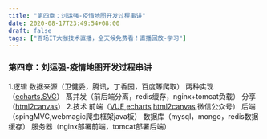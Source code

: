 ```yaml
---
title: "第四章：刘运强-疫情地图开发过程串讲"
date: 2020-08-17T23:49:54+08:00
draft: false
tags: ["百场IT大咖技术直播，全天候免费看！直播回放-学习"]
---
```



### 第四章：刘运强-疫情地图开发过程串讲
1.逻辑 
    数据来源（卫健委，腾讯，丁香园，百度等爬取）
    两种实现（[echarts](https://echarts.apache.org/zh/index.html),[SVG](https://www.runoob.com/svg/svg-tutorial.html)）
    髙并发（前后端分离，redis缓存，nginx+tomcat负载）
    分享（[html2canvas](http://html2canvas.hertzen.com/)）
2.技术
    前端（[VUE](https://cn.vuejs.org/),[echarts](https://echarts.apache.org/zh/index.html),[html2canvas](http://html2canvas.hertzen.com/),微信公众号）
    后端（spingMVC,webmagic爬虫框架java板）
    数据库（mysql，mongo，redis数据缓存）
    服务器（nginx部署前端，tomcat部署后端）